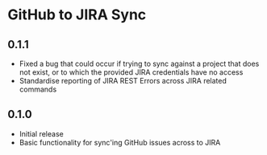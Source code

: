 # GitHub to JIRA Sync

## 0.1.1

- Fixed a bug that could occur if trying to sync against a project that does not exist, or to which the provided 
  JIRA credentials have no access
- Standardise reporting of JIRA REST Errors across JIRA related commands

## 0.1.0

- Initial release
- Basic functionality for sync'ing GitHub issues across to JIRA
